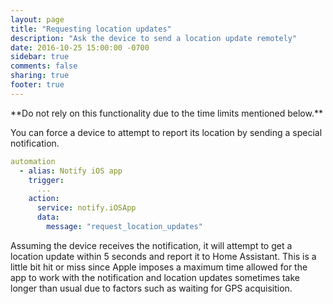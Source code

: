 ```yaml
---
layout: page
title: "Requesting location updates"
description: "Ask the device to send a location update remotely"
date: 2016-10-25 15:00:00 -0700
sidebar: true
comments: false
sharing: true
footer: true
---
```


<p class="note warning">
**Do not rely on this functionality due to the time limits mentioned below.**
</p>

You can force a device to attempt to report its location by sending a special notification.

```yaml
automation
  - alias: Notify iOS app
    trigger:
      ...
    action:
      service: notify.iOSApp
      data:
        message: "request_location_updates"
```

Assuming the device receives the notification, it will attempt to get a location update within 5 seconds and report it to Home Assistant. This is a little bit hit or miss since Apple imposes a maximum time allowed for the app to work with the notification and location updates sometimes take longer than usual due to factors such as waiting for GPS acquisition.


